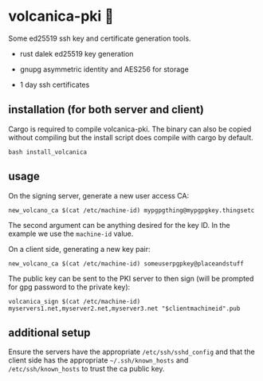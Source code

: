 # volcanica-pki 🌋

Some ed25519 ssh key and certificate generation tools.

- rust dalek ed25519 key generation

- gnupg asymmetric identity and AES256 for storage

- 1 day ssh certificates

## installation (for both server and client)

Cargo is required to compile volcanica-pki. The binary can also be copied without compiling but the install script does compile with cargo by default.

```
bash install_volcanica
```

## usage

On the signing server, generate a new user access CA:

```
new_volcano_ca $(cat /etc/machine-id) mypgpgthing@mypgpgkey.thingsetc
```

The second argument can be anything desired for the key ID. In the example we use the `machine-id` value.

On a client side, generating a new key pair:

```
new_volcano_ca $(cat /etc/machine-id) someuserpgpkey@placeandstuff
```

The public key can be sent to the PKI server to then sign (will be prompted for gpg password to the private key):

```
volcanica_sign $(cat /etc/machine-id) myservers1.net,myserver2.net,myserver3.net "$clientmachineid".pub
```

## additional setup

Ensure the servers have the appropriate `/etc/ssh/sshd_config` and that the client side has the appropriate `~/.ssh/known_hosts` and `/etc/ssh/known_hosts` to trust the ca public key.
